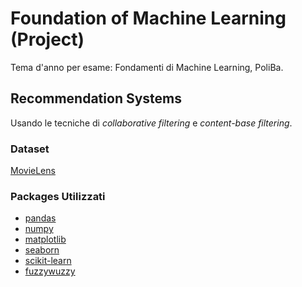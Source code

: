 # Foundation of Machine Learning (Project)
Tema d'anno per esame: Fondamenti di Machine Learning, PoliBa.

## Recommendation Systems
Usando le tecniche di *collaborative filtering* e *content-base filtering*.

### Dataset
[MovieLens](https://grouplens.org/datasets/movielens/)

### Packages Utilizzati
- [pandas](https://pandas.pydata.org/)
- [numpy](https://numpy.org/)
- [matplotlib](https://matplotlib.org/)
- [seaborn](https://seaborn.pydata.org/)
- [scikit-learn](https://scikit-learn.org/stable/)
- [fuzzywuzzy](https://pypi.org/project/fuzzywuzzy/)
